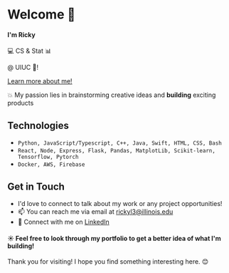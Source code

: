# Welcome :open_hands: 

#### I'm Ricky 
:computer: CS & Stat :bar_chart: 

@ UIUC :corn:!

[Learn more about me!](https://personalportfolio-six-theta.vercel.app/)



:collision: My passion lies in brainstorming creative ideas and **building** exciting products 

## Technologies
- `Python, JavaScript/Typescript, C++, Java, Swift, HTML, CSS, Bash`
- `React, Node, Express, Flask, Pandas, MatplotLib, Scikit-learn, Tensorflow, Pytorch`
- `Docker, AWS, Firebase`

## Get in Touch
- I'd love to connect to talk about my work or any project opportunities!
- 📫 You can reach me via email at [rickyl3@illinois.edu](mailto:rickyl3@illinois.edu)
- 🔗 Connect with me on [LinkedIn](https://www.linkedin.com/in/ricky-lin1)


#### :sunny: Feel free to look through my portfolio to get a better idea of what I'm building! 
Thank you for visiting! I hope you find something interesting here. 😊


